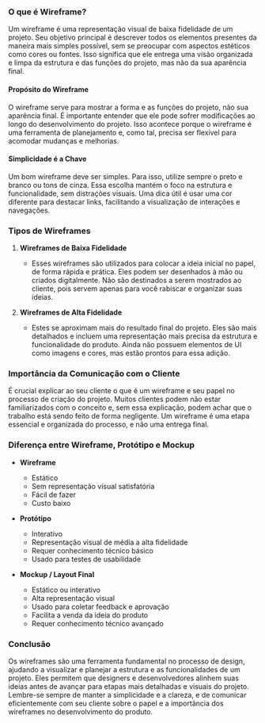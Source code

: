 ### O que é Wireframe?

Um wireframe é uma representação visual de baixa fidelidade de um projeto. Seu objetivo principal é descrever todos os elementos presentes da maneira mais simples possível, sem se preocupar com aspectos estéticos como cores ou fontes. Isso significa que ele entrega uma visão organizada e limpa da estrutura e das funções do projeto, mas não da sua aparência final.

#### Propósito do Wireframe

O wireframe serve para mostrar a forma e as funções do projeto, não sua aparência final. É importante entender que ele pode sofrer modificações ao longo do desenvolvimento do projeto. Isso acontece porque o wireframe é uma ferramenta de planejamento e, como tal, precisa ser flexível para acomodar mudanças e melhorias.

#### Simplicidade é a Chave

Um bom wireframe deve ser simples. Para isso, utilize sempre o preto e branco ou tons de cinza. Essa escolha mantém o foco na estrutura e funcionalidade, sem distrações visuais. Uma dica útil é usar uma cor diferente para destacar links, facilitando a visualização de interações e navegações.

### Tipos de Wireframes

1. **Wireframes de Baixa Fidelidade**
   - Esses wireframes são utilizados para colocar a ideia inicial no papel, de forma rápida e prática. Eles podem ser desenhados à mão ou criados digitalmente. Não são destinados a serem mostrados ao cliente, pois servem apenas para você rabiscar e organizar suas ideias.

2. **Wireframes de Alta Fidelidade**
   - Estes se aproximam mais do resultado final do projeto. Eles são mais detalhados e incluem uma representação mais precisa da estrutura e funcionalidade do produto. Ainda não possuem elementos de UI como imagens e cores, mas estão prontos para essa adição.

### Importância da Comunicação com o Cliente

É crucial explicar ao seu cliente o que é um wireframe e seu papel no processo de criação do projeto. Muitos clientes podem não estar familiarizados com o conceito e, sem essa explicação, podem achar que o trabalho está sendo feito de forma negligente. Um wireframe é uma etapa essencial e organizada do processo, e não uma entrega final.

### Diferença entre Wireframe, Protótipo e Mockup

- **Wireframe**
  - Estático
  - Sem representação visual satisfatória
  - Fácil de fazer
  - Custo baixo

- **Protótipo**
  - Interativo
  - Representação visual de média a alta fidelidade
  - Requer conhecimento técnico básico
  - Usado para testes de usabilidade

- **Mockup / Layout Final**
  - Estático ou interativo
  - Alta representação visual
  - Usado para coletar feedback e aprovação
  - Facilita a venda da ideia do produto
  - Requer conhecimento técnico avançado

### Conclusão

Os wireframes são uma ferramenta fundamental no processo de design, ajudando a visualizar e planejar a estrutura e as funcionalidades de um projeto. Eles permitem que designers e desenvolvedores alinhem suas ideias antes de avançar para etapas mais detalhadas e visuais do projeto. Lembre-se sempre de manter a simplicidade e a clareza, e de comunicar eficientemente com seu cliente sobre o papel e a importância dos wireframes no desenvolvimento do produto.